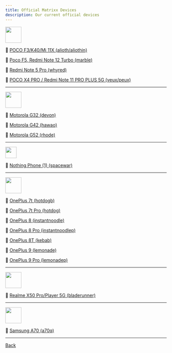 ```yaml
---
title: Official Matrixx Devices
description: Our current official devices
---
```


<a href="#"><img src="assets/mi.png" height="50" /></a>

:iphone: [POCO F3/K40/Mi 11X (alioth/aliothin)](Mi/alioth.md)

:iphone: [Poco F5, Redmi Note 12 Turbo (marble)](Mi/marble.md)

:iphone: [Redmi Note 5 Pro (whyred)](Mi/whyred.md)

:iphone: [POCO X4 PRO / Redmi Note 11 PRO PLUS 5G (veux/peux)](Mi/veux.md)

----

<a href="#"><img src="assets/moto.png" height="50" /></a>

:iphone: [Motorola G32 (devon)](Motorola/devon.md)

:iphone: [Motorola G42 (hawao)](Motorola/hawao.md)

:iphone: [Motorola G52 (rhode)](Motorola/rhode.md)

----

<a href="#"><img src="assets/nothing.png" height="35" /></a>

:iphone: [Nothing Phone (1) (spacewar)](Nothing/spacewar.md)

----

<a href="#"><img src="assets/oneplus.png" height="50" /></a>

:iphone: [OnePlus 7t (hotdogb)](Oneplus/hotdogb.md)
 
:iphone: [OnePlus 7t Pro (hotdog)](Oneplus/hotdog.md)

:iphone: [OnePlus 8 (instantnoodle)](Oneplus/instantnoodle.md)

:iphone: [OnePlus 8 Pro (instantnoodlep)](Oneplus/instantnoodlep.md)

:iphone: [OnePlus 8T (kebab)](Oneplus/kebab.md)

:iphone: [OnePlus 9 (lemonade)](Oneplus/lemonade.md)

:iphone: [OnePlus 9 Pro (lemonadep)](Oneplus/lemonadep.md)

----

<a href="#"><img src="assets/realme.png" height="50" /></a>

:iphone: [Realme X50 Pro/Player 5G (bladerunner)](Realme/bladerunner.md)

----

<a href="#"><img src="assets/Samsung.png" height="50" /></a>

:iphone: [Samsung A70 (a70q)](Samsung/a70q.md)

----

[Back](./)
